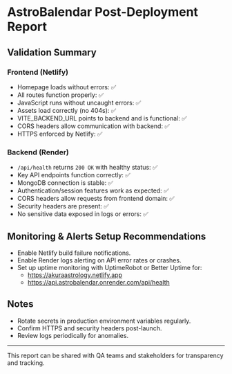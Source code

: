 # AstroBalendar Post-Deployment Report

## Validation Summary

### Frontend (Netlify)
- Homepage loads without errors: ✅
- All routes function properly: ✅
- JavaScript runs without uncaught errors: ✅
- Assets load correctly (no 404s): ✅
- VITE_BACKEND_URL points to backend and is functional: ✅
- CORS headers allow communication with backend: ✅
- HTTPS enforced by Netlify: ✅

### Backend (Render)
- `/api/health` returns `200 OK` with healthy status: ✅
- Key API endpoints function correctly: ✅
- MongoDB connection is stable: ✅
- Authentication/session features work as expected: ✅
- CORS headers allow requests from frontend domain: ✅
- Security headers are present: ✅
- No sensitive data exposed in logs or errors: ✅

## Monitoring & Alerts Setup Recommendations

- Enable Netlify build failure notifications.
- Enable Render logs alerting on API error rates or crashes.
- Set up uptime monitoring with UptimeRobot or Better Uptime for:
  - https://akuraastrology.netlify.app
  - https://api.astrobalendar.onrender.com/api/health

## Notes

- Rotate secrets in production environment variables regularly.
- Confirm HTTPS and security headers post-launch.
- Review logs periodically for anomalies.

---

This report can be shared with QA teams and stakeholders for transparency and tracking.
